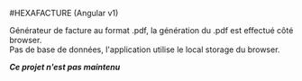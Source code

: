 #HEXAFACTURE (Angular v1)

  
Générateur de facture au format .pdf, la génération du .pdf  est effectué côté browser.  
Pas de base de données, l'application utilise  le local storage du browser.
  
***Ce projet n'est pas maintenu***
